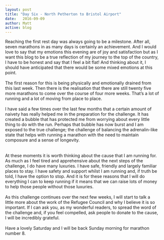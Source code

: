 ```yaml
---
layout: post
title: "Day Six - North Petherton to Bristol Airport"
date:   2016-09-09
author: Matt
active: blog
---
```

Reaching the first rest day was always going to be a milestone. After all, seven marathons in as many days is certainly an achievement. And I would love to say that my emotions this evening are of joy and satisfaction but as I want this blog to be a true reflection of my journey to the top of the country, I have to be honest and say that I feel a bit flat! And thinking about it, I should have anticipated that there would be some mixed emotions at this point. 
<br><br>
The first reason for this is being physically and emotionally drained from this last week. Then there is the realisation that there are still twenty five more marathons to come over the course of four more weeks. That’s a lot of running and a lot of moving from place to place.
<br><br>
I have said a few times over the last few months that a certain amount of naivety has really helped me in the preparation for the challenge. It has created a bubble that has protected me from worrying about every little thing to do with the run. Perhaps that bubble has now burst and I am exposed to the true challenge; the challenge of balancing the adrenalin-like state that helps with running a marathon with the need to maintain composure and a sense of longevity.  
<br><br>
At these moments it is worth thinking about the cause that I am running for. As much as I feel tired and apprehensive about the next steps of the challenge, I do have many luxuries. I have safe, friendly and largely familiar places to stay. I have safety and support whilst I am running and, if truth be told, I have the option to stop. And it is for these reasons that I will do everything I can to keep running if it means that we can raise lots of money to help those people without those luxuries. 
<br><br>
As this challenge continues over the next few weeks, I will start to talk a little more about the work of the Refugee Council and why I believe it is so important. If I can ask you, as my wonderful readers, to spread the word of the challenge and, if you feel compelled, ask people to donate to the cause, I will be incredibly grateful. 
<br><br>
Have a lovely Saturday and I will be back Sunday morning for marathon number 8. 

